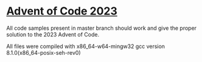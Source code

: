 # [Advent of Code 2023](https://adventofcode.com/2023)
All code samples present in master branch should work and give the proper solution to the 2023 Advent of Code.

All files were compiled with x86_64-w64-mingw32 gcc version 8.1.0(x86_64-posix-seh-rev0)